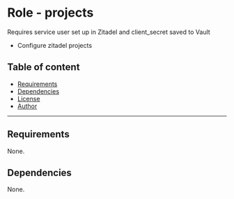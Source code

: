 # Role - projects


Requires service user set up in Zitadel and client_secret saved to Vault

- Configure zitadel projects

## Table of content

- [Requirements](#requirements)
- [Dependencies](#dependencies)
- [License](#license)
- [Author](#author)

---

## Requirements

None.




## Dependencies

None.
